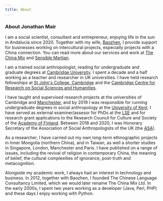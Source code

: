 ```yaml
---
title: About
...
```


### About Jonathan Mair

I am a social scientist, consultant and entrepreneur, enjoying life in the sun in Andalucía since 2020. Together with my wife, [Baozhen](https://www.linkedin.com/in/baozhen-shi-a8327420/), I provide support for businesses working on intercultural projects, especially projects with a China connection. You can read more about our services and work at [The China Mix](https://chinamix.co.uk) and [Sensible Martian](https://sensiblemartian.com).

I am a trained social anthropologist, reading for undergraduate and graduate degrees at [Cambridge University](https://www.cam.ac.uk). I spent a decade and a half working as a teacher and researcher in UK universities. I have held research fellowships at [St John's College, Cambridge](https://www.joh.cam.ac.uk) and the [Cambridge Centre for Research on Social Sciences and Humanities](https://www.crassh.cam.ac.uk). 

I have taught and supervised research projects at the universities of Cambridge and [Manchester](https://www.manchester.ac.uk), and by 2019 I was responsible for running undergraduate degrees in social anthropology at the [University of Kent](https://www.kent.ac.uk). I have served as external examiner/assesor for PhDs at the [LSE](https://www.lse.ac.uk) and for research grant applications to the Research Council for Culture and Society of the [Academy of Finland](http://www.aka.fi). Between 2018 and 2020, I was Honorary Secretary of the Association of Social Anthropologists of the UK (the [ASA](https://www.theasa.org)).

As a researcher, I have carried out my own long-term ethnographic projects in Inner Mongolia (northern China), and in Taiwan, as well a shorter studies in Singapore, London, Manchester and Paris. I have published on a range of issues, including the revival of religion in contemporary China, the meaning of belief, the cultural complexities of ignorance, post-truth and metacognition. 

Alongside my academic work, I always had an interest in technology and business. In 2012, together with Baozhen, I founded The Chinese Language Consultancy Limited, which we would later rename The China Mix Ltd. In the early 2000s, I spent two years working as a developer (Java, Perl, PHP) and these days I enjoy working with Python.
